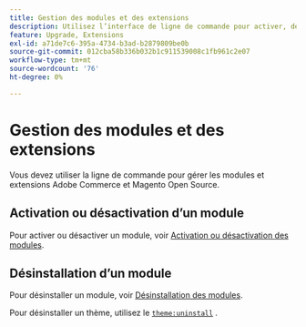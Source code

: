 ```yaml
---
title: Gestion des modules et des extensions
description: Utilisez l’interface de ligne de commande pour activer, désactiver et désinstaller les modules et extensions Adobe Commerce et Magento Open Source.
feature: Upgrade, Extensions
exl-id: a71de7c6-395a-4734-b3ad-b2879809be0b
source-git-commit: 012cba58b336b032b1c911539008c1fb961c2e07
workflow-type: tm+mt
source-wordcount: '76'
ht-degree: 0%

---
```


# Gestion des modules et des extensions

Vous devez utiliser la ligne de commande pour gérer les modules et extensions Adobe Commerce et Magento Open Source.

## Activation ou désactivation d’un module

Pour activer ou désactiver un module, voir [Activation ou désactivation des modules](../../installation/tutorials/manage-modules.md).

## Désinstallation d’un module

Pour désinstaller un module, voir [Désinstallation des modules](../../installation/tutorials/uninstall-modules.md).

Pour désinstaller un thème, utilisez le [`theme:uninstall`](../../installation/tutorials/themes.md) .
